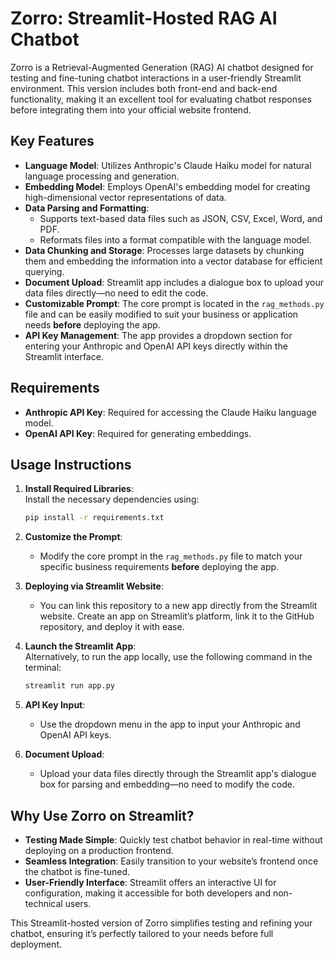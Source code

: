# Zorro: Streamlit-Hosted RAG AI Chatbot  

Zorro is a Retrieval-Augmented Generation (RAG) AI chatbot designed for testing and fine-tuning chatbot interactions in a user-friendly Streamlit environment. This version includes both front-end and back-end functionality, making it an excellent tool for evaluating chatbot responses before integrating them into your official website frontend.  

## Key Features  

- **Language Model**: Utilizes Anthropic's Claude Haiku model for natural language processing and generation.  
- **Embedding Model**: Employs OpenAI's embedding model for creating high-dimensional vector representations of data.  
- **Data Parsing and Formatting**:  
    - Supports text-based data files such as JSON, CSV, Excel, Word, and PDF.  
    - Reformats files into a format compatible with the language model.  
- **Data Chunking and Storage**: Processes large datasets by chunking them and embedding the information into a vector database for efficient querying.  
- **Document Upload**: Streamlit app includes a dialogue box to upload your data files directly—no need to edit the code.  
- **Customizable Prompt**: The core prompt is located in the `rag_methods.py` file and can be easily modified to suit your business or application needs **before** deploying the app.  
- **API Key Management**: The app provides a dropdown section for entering your Anthropic and OpenAI API keys directly within the Streamlit interface.  

## Requirements  

- **Anthropic API Key**: Required for accessing the Claude Haiku language model.  
- **OpenAI API Key**: Required for generating embeddings.  

## Usage Instructions  

1. **Install Required Libraries**:  
   Install the necessary dependencies using:  
   ```bash  
   pip install -r requirements.txt  
   ```  

2. **Customize the Prompt**:  
   - Modify the core prompt in the `rag_methods.py` file to match your specific business requirements **before** deploying the app.  

3. **Deploying via Streamlit Website**:  
   - You can link this repository to a new app directly from the Streamlit website. Create an app on Streamlit’s platform, link it to the GitHub repository, and deploy it with ease.  

4. **Launch the Streamlit App**:  
   Alternatively, to run the app locally, use the following command in the terminal:  
   ```bash  
   streamlit run app.py  
   ```  

5. **API Key Input**:  
   - Use the dropdown menu in the app to input your Anthropic and OpenAI API keys.  

6. **Document Upload**:  
   - Upload your data files directly through the Streamlit app's dialogue box for parsing and embedding—no need to modify the code.  

## Why Use Zorro on Streamlit?  

- **Testing Made Simple**: Quickly test chatbot behavior in real-time without deploying on a production frontend.  
- **Seamless Integration**: Easily transition to your website’s frontend once the chatbot is fine-tuned.  
- **User-Friendly Interface**: Streamlit offers an interactive UI for configuration, making it accessible for both developers and non-technical users.  

This Streamlit-hosted version of Zorro simplifies testing and refining your chatbot, ensuring it’s perfectly tailored to your needs before full deployment.
